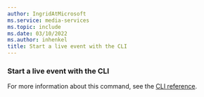 ```yaml
---
author: IngridAtMicrosoft
ms.service: media-services
ms.topic: include
ms.date: 03/10/2022
ms.author: inhenkel
title: Start a live event with the CLI
---
```


### Start a live event with the CLI

For more information about this command, see the [CLI reference](/cli/azure/ams/ams/live-event?view=azure-cli-latest&preserve-view=true#az-ams-live-event-start).
